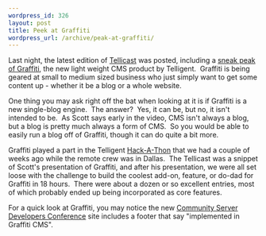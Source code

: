 ```yaml
--- 
wordpress_id: 326
layout: post
title: Peek at Graffiti
wordpress_url: /archive/peak-at-graffiti/
---
```


<p>Last night, the latest edition of <a href="http://telligent.com/blog/">Tellicast</a> was posted, including a <a href="http://telligent.com/blog/archive/sneaking-a-glimpse-of-graffiti.aspx">sneak peak of Graffiti</a>, the new light weight CMS product by Telligent.&nbsp; Graffiti is being geared at small to medium sized business who just simply want to get some content up - whether it be a blog or a whole website.</p> <p>One thing you may ask right off the bat when looking at it is if Graffiti is a new single-blog engine.&nbsp; The answer?&nbsp; Yes, it can be, but no, it isn&#39;t intended to be.&nbsp; As Scott says early in the video, CMS isn&#39;t always a blog, but a blog is pretty much always a form of CMS.&nbsp; So you would be able to easily run a blog off of Graffiti, though it can do quite a bit more.</p> <p>Graffiti played a part in the Telligent <a href="http://telliterns.com/blaken/archive/2007/08/20/graffiti.aspx">Hack-A-Thon</a> that we had a couple of weeks ago while the remote crew was in Dallas.&nbsp; The Tellicast was a snippet of Scott&#39;s presentation of Graffiti, and after his presentation, we were all set loose with the challenge to build the coolest add-on, feature, or do-dad for Graffiti in 18 hours.&nbsp; There were about a dozen or so excellent entries, most of which probably ended up being incorporated as core features.</p> <p>For a quick look at Graffiti, you may notice the new <a href="http://csdc.communityserver.org/">Community Server Developers Conference</a> site includes a footer that say &quot;implemented in Graffiti CMS&quot;.</p>
         

